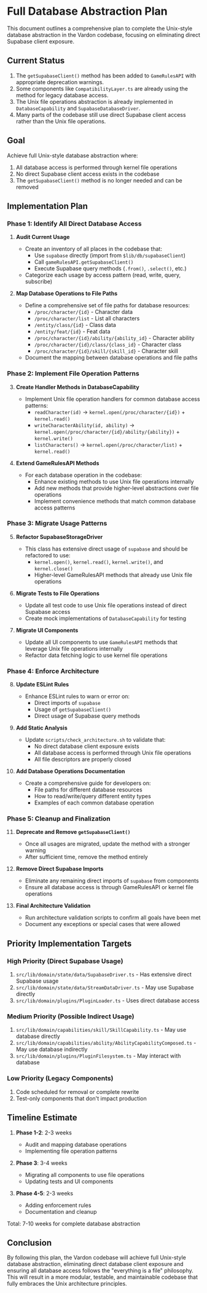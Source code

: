 # Full Database Abstraction Plan

This document outlines a comprehensive plan to complete the Unix-style database abstraction in the Vardon codebase, focusing on eliminating direct Supabase client exposure.

## Current Status

1. The `getSupabaseClient()` method has been added to `GameRulesAPI` with appropriate deprecation warnings.
2. Some components like `CompatibilityLayer.ts` are already using the method for legacy database access.
3. The Unix file operations abstraction is already implemented in `DatabaseCapability` and `SupabaseDatabaseDriver`.
4. Many parts of the codebase still use direct Supabase client access rather than the Unix file operations.

## Goal

Achieve full Unix-style database abstraction where:
1. All database access is performed through kernel file operations
2. No direct Supabase client access exists in the codebase
3. The `getSupabaseClient()` method is no longer needed and can be removed

## Implementation Plan

### Phase 1: Identify All Direct Database Access

1. **Audit Current Usage**
   - Create an inventory of all places in the codebase that:
     - Use `supabase` directly (import from `$lib/db/supabaseClient`)
     - Call `gameRulesAPI.getSupabaseClient()`
     - Execute Supabase query methods (`.from()`, `.select()`, etc.)
   - Categorize each usage by access pattern (read, write, query, subscribe)

2. **Map Database Operations to File Paths**
   - Define a comprehensive set of file paths for database resources:
     - `/proc/character/{id}` - Character data
     - `/proc/character/list` - List all characters
     - `/entity/class/{id}` - Class data
     - `/entity/feat/{id}` - Feat data
     - `/proc/character/{id}/ability/{ability_id}` - Character ability
     - `/proc/character/{id}/class/{class_id}` - Character class
     - `/proc/character/{id}/skill/{skill_id}` - Character skill
   - Document the mapping between database operations and file paths

### Phase 2: Implement File Operation Patterns

3. **Create Handler Methods in DatabaseCapability**
   - Implement Unix file operation handlers for common database access patterns:
     - `readCharacter(id)` → `kernel.open(/proc/character/{id})` + `kernel.read()`
     - `writeCharacterAbility(id, ability)` → `kernel.open(/proc/character/{id}/ability/{ability})` + `kernel.write()`
     - `listCharacters()` → `kernel.open(/proc/character/list)` + `kernel.read()`

4. **Extend GameRulesAPI Methods**
   - For each database operation in the codebase:
     - Enhance existing methods to use Unix file operations internally
     - Add new methods that provide higher-level abstractions over file operations
     - Implement convenience methods that match common database access patterns

### Phase 3: Migrate Usage Patterns

5. **Refactor SupabaseStorageDriver**
   - This class has extensive direct usage of `supabase` and should be refactored to use:
     - `kernel.open()`, `kernel.read()`, `kernel.write()`, and `kernel.close()`
     - Higher-level GameRulesAPI methods that already use Unix file operations

6. **Migrate Tests to File Operations**
   - Update all test code to use Unix file operations instead of direct Supabase access
   - Create mock implementations of `DatabaseCapability` for testing

7. **Migrate UI Components**
   - Update all UI components to use `GameRulesAPI` methods that leverage Unix file operations internally
   - Refactor data fetching logic to use kernel file operations

### Phase 4: Enforce Architecture

8. **Update ESLint Rules**
   - Enhance ESLint rules to warn or error on:
     - Direct imports of `supabase`
     - Usage of `getSupabaseClient()`
     - Direct usage of Supabase query methods

9. **Add Static Analysis**
   - Update `scripts/check_architecture.sh` to validate that:
     - No direct database client exposure exists
     - All database access is performed through Unix file operations
     - All file descriptors are properly closed

10. **Add Database Operations Documentation**
    - Create a comprehensive guide for developers on:
      - File paths for different database resources
      - How to read/write/query different entity types
      - Examples of each common database operation

### Phase 5: Cleanup and Finalization

11. **Deprecate and Remove `getSupabaseClient()`**
    - Once all usages are migrated, update the method with a stronger warning
    - After sufficient time, remove the method entirely

12. **Remove Direct Supabase Imports**
    - Eliminate any remaining direct imports of `supabase` from components
    - Ensure all database access is through GameRulesAPI or kernel file operations

13. **Final Architecture Validation**
    - Run architecture validation scripts to confirm all goals have been met
    - Document any exceptions or special cases that were allowed

## Priority Implementation Targets

### High Priority (Direct Supabase Usage)
1. `src/lib/domain/state/data/SupabaseDriver.ts` - Has extensive direct Supabase usage
2. `src/lib/domain/state/data/StreamDataDriver.ts` - May use Supabase directly
3. `src/lib/domain/plugins/PluginLoader.ts` - Uses direct database access

### Medium Priority (Possible Indirect Usage)
1. `src/lib/domain/capabilities/skill/SkillCapability.ts` - May use database directly
2. `src/lib/domain/capabilities/ability/AbilityCapabilityComposed.ts` - May use database indirectly
3. `src/lib/domain/plugins/PluginFilesystem.ts` - May interact with database

### Low Priority (Legacy Components)
1. Code scheduled for removal or complete rewrite
2. Test-only components that don't impact production

## Timeline Estimate

1. **Phase 1-2**: 2-3 weeks
   - Audit and mapping database operations
   - Implementing file operation patterns

2. **Phase 3**: 3-4 weeks
   - Migrating all components to use file operations
   - Updating tests and UI components

3. **Phase 4-5**: 2-3 weeks
   - Adding enforcement rules
   - Documentation and cleanup

Total: 7-10 weeks for complete database abstraction

## Conclusion

By following this plan, the Vardon codebase will achieve full Unix-style database abstraction, eliminating direct database client exposure and ensuring all database access follows the "everything is a file" philosophy. This will result in a more modular, testable, and maintainable codebase that fully embraces the Unix architecture principles.